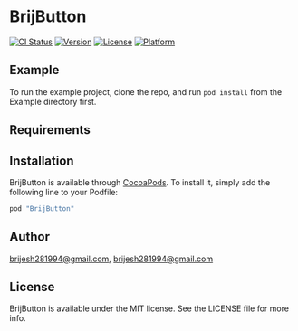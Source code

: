 # BrijButton

[![CI Status](http://img.shields.io/travis/brijesh281994@gmail.com/BrijButton.svg?style=flat)](https://travis-ci.org/brijesh281994@gmail.com/BrijButton)
[![Version](https://img.shields.io/cocoapods/v/BrijButton.svg?style=flat)](http://cocoapods.org/pods/BrijButton)
[![License](https://img.shields.io/cocoapods/l/BrijButton.svg?style=flat)](http://cocoapods.org/pods/BrijButton)
[![Platform](https://img.shields.io/cocoapods/p/BrijButton.svg?style=flat)](http://cocoapods.org/pods/BrijButton)

## Example

To run the example project, clone the repo, and run `pod install` from the Example directory first.

## Requirements

## Installation

BrijButton is available through [CocoaPods](http://cocoapods.org). To install
it, simply add the following line to your Podfile:

```ruby
pod "BrijButton"
```

## Author

brijesh281994@gmail.com, brijesh281994@gmail.com

## License

BrijButton is available under the MIT license. See the LICENSE file for more info.
